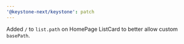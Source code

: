 ```yaml
---
'@keystone-next/keystone': patch
---
```


Added `/` to `list.path` on HomePage ListCard to better allow custom `basePath`.
